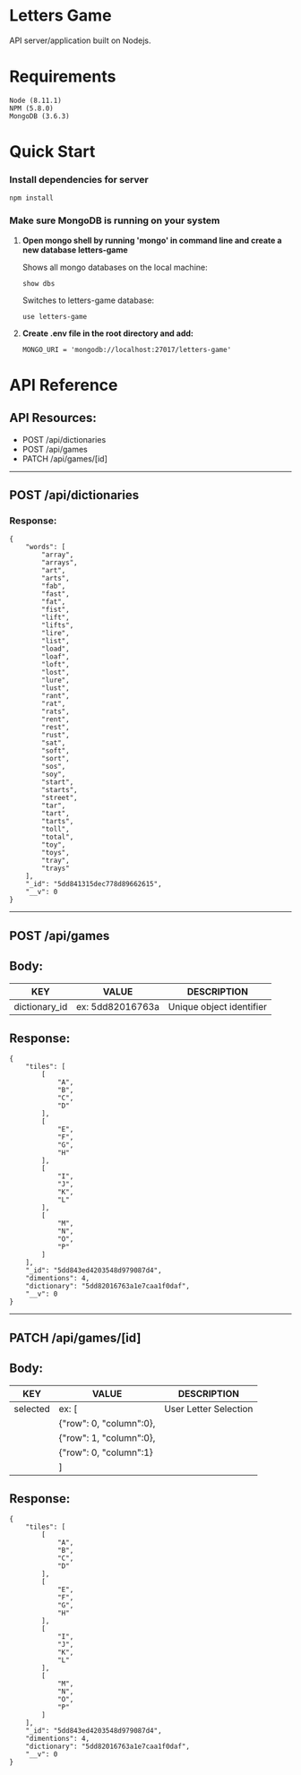 
# Letters Game
API server/application built on Nodejs. 

# Requirements
    Node (8.11.1)
    NPM (5.8.0)
    MongoDB (3.6.3)

# Quick Start 
### Install dependencies for server

```
npm install
```

### Make sure MongoDB is running on your system

1. **Open mongo shell by running 'mongo' in command line and create a new database letters-game**

     Shows all mongo databases on the local machine: 
    
    ``` 
    show dbs 
    ```

    Switches to letters-game database: 
    ```
    use letters-game 
    ```
    

2. **Create .env file in the root directory and add:**
    ```
    MONGO_URI = 'mongodb://localhost:27017/letters-game'
    ```

# API Reference
## API Resources: 
- POST /api/dictionaries 
- POST /api/games
- PATCH /api/games/[id]

------------------

## POST /api/dictionaries

### Response: 
```
{
    "words": [
        "array",
        "arrays",
        "art",
        "arts",
        "fab",
        "fast",
        "fat",
        "fist",
        "lift",
        "lifts",
        "lire",
        "list",
        "load",
        "loaf",
        "loft",
        "lost",
        "lure",
        "lust",
        "rant",
        "rat",
        "rats",
        "rent",
        "rest",
        "rust",
        "sat",
        "soft",
        "sort",
        "sos",
        "soy",
        "start",
        "starts",
        "street",
        "tar",
        "tart",
        "tarts",
        "toll",
        "total",
        "toy",
        "toys",
        "tray",
        "trays"
    ],
    "_id": "5dd841315dec778d89662615",
    "__v": 0
}
```
----
## POST /api/games
## Body: 
|  KEY          |  VALUE            | DESCRIPTION |
| ------------- | ------------------| ----        |
| dictionary_id | ex: 5dd82016763a  |   Unique object identifier 

## Response: 
```
{
    "tiles": [
        [
            "A",
            "B",
            "C",
            "D"
        ],
        [
            "E",
            "F",
            "G",
            "H"
        ],
        [
            "I",
            "J",
            "K",
            "L"
        ],
        [
            "M",
            "N",
            "O",
            "P"
        ]
    ],
    "_id": "5dd843ed4203548d979087d4",
    "dimentions": 4,
    "dictionary": "5dd82016763a1e7caa1f0daf",
    "__v": 0
}
```

----
## PATCH /api/games/[id]
## Body: 
|  KEY          |  VALUE                    | DESCRIPTION |
| ------------- | ------------------        | ----        |
| selected      | ex: [                     |User Letter Selection|
|               |   {"row": 0, "column":0}, |             |
|               |   {"row": 1, "column":0}, |             |
|               |   {"row": 0, "column":1}  |             |
|               | ]                         |             |
## Response: 
```
{
    "tiles": [
        [
            "A",
            "B",
            "C",
            "D"
        ],
        [
            "E",
            "F",
            "G",
            "H"
        ],
        [
            "I",
            "J",
            "K",
            "L"
        ],
        [
            "M",
            "N",
            "O",
            "P"
        ]
    ],
    "_id": "5dd843ed4203548d979087d4",
    "dimentions": 4,
    "dictionary": "5dd82016763a1e7caa1f0daf",
    "__v": 0
}
```

